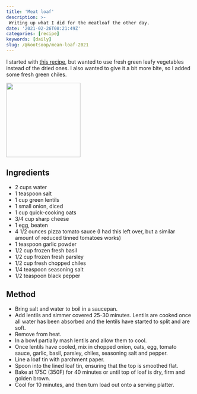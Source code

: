 ```yaml
---
title: 'Meat loaf'
description: >-
 Writing up what I did for the meatloaf the other day.
date: '2021-02-26T08:21:49Z'
categories: [recipe]
keywords: [daily]
slug: /@kootsoop/mean-loaf-2021
---
```


I started with [this recipe](https://www.food.com/recipe/really-good-vegetarian-meatloaf-really-33921), but wanted to use fresh green leafy vegetables instead of the dried ones. I also wanted to give it a bit more bite, so I added some fresh green chiles.

<a href="https://www.food.com/recipe/really-good-vegetarian-meatloaf-really-33921">
<img src="https://kootsoop.github.io/images/meatloaf-1.jpg" width="200" height="200"></a>

## Ingredients

 * 2 cups water
 * 1 teaspoon salt
 * 1 cup green lentils
 * 1 small onion, diced
 * 1 cup quick-cooking oats
 * 3/4 cup sharp cheese
 * 1 egg, beaten
 * 4 1/2 ounces pizza tomato sauce (I had this left over, but a similar amount of reduced tinned tomatoes works)
 * 1 teaspoon garlic powder
 * 1/2 cup frozen fresh basil
 * 1/2 cup frozen fresh parsley
 * 1/2 cup fresh chopped chiles
 * 1/4 teaspoon seasoning salt
 * 1/2 teaspoon black pepper

## Method

 * Bring salt and water to boil in a saucepan.
 * Add lentils and simmer covered 25-30 minutes. Lentils are cooked once all water has been absorbed and the lentils have started to split and are soft.
 * Remove from heat.
 * In a bowl partially mash lentils and allow them to cool.
 * Once lentils have cooled, mix in chopped onion, oats, egg, tomato sauce, garlic, basil, parsley, chiles, seasoning salt and pepper.
 * Line a loaf tin with parchment paper.
 * Spoon into the lined loaf tin, ensuring that the top is smoothed flat.
 * Bake at 175C (350F) for 40 minutes or until top of loaf is dry, firm and golden brown.
 * Cool for 10 minutes, and then turn load out onto a serving platter.


